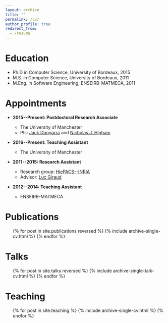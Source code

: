 ```yaml
---
layout: archive
title: ""
permalink: /cv/
author_profile: true
redirect_from:
  - /resume
---
```


Education
======
* Ph.D in Computer Science, University of Bordeaux, 2015
* M.S. in Computer Science, University of Bordeaux, 2011
* M.Eng. in  Software Engineering, ENSEIRB-MATMECA, 2011
 
Appointments
======
* **2015--Present: Postdoctoral Research Associate**
  * The University of Manchester
  * PIs: [Jack Dongarra](http://www.netlib.org/utk/people/JackDongarra/) and [Nicholas J. Higham](http://www.maths.manchester.ac.uk/~higham) 

* **2016--Present: Teaching Assistant**
  * The University of Manchester
  
* **2011--2015: Research Assistant**
  * Research group: [HiePACS--INRIA](https://team.inria.fr/hiepacs/)
  * Advisor: [Luc Giraud](https://team.inria.fr/hiepacs/team-members/luc-giraud/)  
  
* **2012--2014: Teaching Assistant**
  * ENSEIRB-MATMECA     
   
  
Publications
======
  <ul>{% for post in site.publications  reversed %}
    {% include archive-single-cv.html %}
  {% endfor %}</ul>

Talks
======
  <ul>{% for post in site.talks reversed %}
    {% include archive-single-talk-cv.html %}
  {% endfor %}</ul>
  
Teaching
======
  <ul>{% for post in site.teaching %}
    {% include archive-single-cv.html %}
  {% endfor %}</ul>
  
